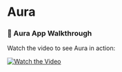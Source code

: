 # Aura

### 🎥 Aura App Walkthrough  
Watch the video to see Aura in action:  

[![Watch the Video](https://drive.google.com/uc?export=view&id=1-tqOPXK3U3hqFNi10OZTI3CqknviOwsw
)](https://drive.google.com/file/d/1Slh9lwZ3kZu7xydkDmGRYXFXMXlxLq6q/view?pli=1)
